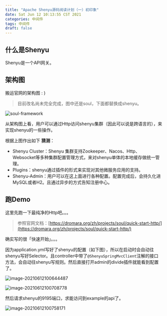 ```yaml
---
title: "Apache Shenyu源码阅读计划（一）初印象"
date: Sat Jun 12 10:13:55 CST 2021
categories: 中间件
tags: 中间件
draft: false
---
```


## 什么是Shenyu

Shenyu是一个API网关。

## 架构图

搬运官网的架构图 : )

> 目前改名尚未完全完成，图中还是soul，下面都替换成shenyu。

![soul-framework](https://img.jooks.cn/img/20210612090608.png)

从架构图上看，用户可以通过Http访问shenyu集群（因此可以说是跨语言的），来实现shenyu的一些操作。

根据上图作出如下 **猜测**：

- Shenyu Cluster：Shenyu 集群支持Zookeeper、Nacos、Http、Websocket等多种集群配置管理方式，来对shenyu单体的本地缓存做统一管理。
- Plugins：shenyu通过插件的形式来实现对其他微服务应用的支持。
- Shenyu-Admin：用户可以在这上面进行各种配置。配置完成后，会持久化进MySQL或者H2。且通过异步的方式告知注册中心。

## 跑Demo

这里先跑一下最纯净的Http吧。。。

> 参照官网文档：[https://dromara.org/zh/projects/soul/quick-start-http/](https://dromara.org/zh/projects/soul/quick-start-http/)

确实写的很「快速开始」。。。

因为application.yml写好了shenyu的配置（如下图），所以在启动时会自动往shenyu写好Selector。且controller中带了`@ShenyuSpringMvcClient`注解的接口方法，会自动往shenyu写规则。然后直接打开admin的divide插件就能看到配置了。

![image-20210612100644487](https://img.jooks.cn/img/20210612100644.png)

![image-20210612100708778](https://img.jooks.cn/img/20210612100708.png)

然后请求shenyu的9195端口，求能访问到example的api了。

![image-20210612100758171](https://img.jooks.cn/img/20210612100758.png)




